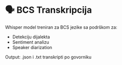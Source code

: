 # 🗣️ BCS Transkripcija

Whisper model treniran za BCS jezike sa podrškom za:

- Detekciju dijalekta
- Sentiment analizu
- Speaker diarization

Output: .json i .txt transkripti po govorniku